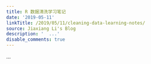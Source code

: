 ```yaml
---
title: R 数据清洗学习笔记
date: '2019-05-11'
linkTitle: /2019/05/11/cleaning-data-learning-notes/
source: Jiaxiang Li's Blog
description: '  ...'
disable_comments: true
---
```

  ...